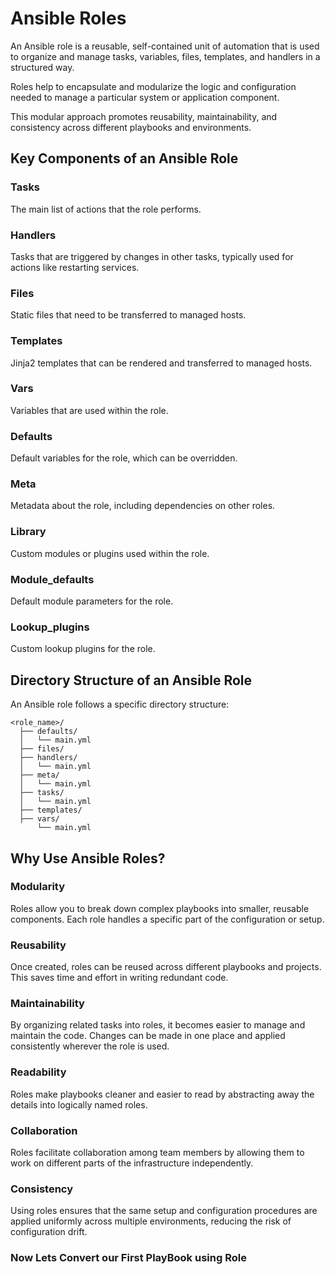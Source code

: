 # Ansible Roles

An Ansible role is a reusable, self-contained unit of automation that is used to 
organize and manage tasks, variables, files, templates, and handlers in a structured way. 

Roles help to encapsulate and modularize the logic and configuration needed to manage 
a particular system or application component. 

This modular approach promotes reusability, maintainability, and consistency across different 
playbooks and environments.

## Key Components of an Ansible Role

### Tasks
The main list of actions that the role performs.

### Handlers
Tasks that are triggered by changes in other tasks, typically used for actions like restarting services.

### Files
Static files that need to be transferred to managed hosts.

### Templates
Jinja2 templates that can be rendered and transferred to managed hosts.

### Vars
Variables that are used within the role.

### Defaults
Default variables for the role, which can be overridden.

### Meta
Metadata about the role, including dependencies on other roles.

### Library
Custom modules or plugins used within the role.

### Module_defaults
Default module parameters for the role.

### Lookup_plugins
Custom lookup plugins for the role.

## Directory Structure of an Ansible Role

An Ansible role follows a specific directory structure:

```
<role_name>/
  ├── defaults/
  │   └── main.yml
  ├── files/
  ├── handlers/
  │   └── main.yml
  ├── meta/
  │   └── main.yml
  ├── tasks/
  │   └── main.yml
  ├── templates/
  ├── vars/
      └── main.yml
```

## Why Use Ansible Roles?

### Modularity
Roles allow you to break down complex playbooks into smaller, reusable components. 
Each role handles a specific part of the configuration or setup.

### Reusability
Once created, roles can be reused across different playbooks and projects. This saves time 
and effort in writing redundant code.

### Maintainability
By organizing related tasks into roles, it becomes easier to manage and maintain the code. 
Changes can be made in one place and applied consistently wherever the role is used.

### Readability
Roles make playbooks cleaner and easier to read by abstracting away the details into logically
named roles.

### Collaboration
Roles facilitate collaboration among team members by allowing them to work on different parts
of the infrastructure independently.

### Consistency
Using roles ensures that the same setup and configuration procedures are applied uniformly across
multiple environments, reducing the risk of configuration drift.


### Now Lets Convert our First PlayBook using Role